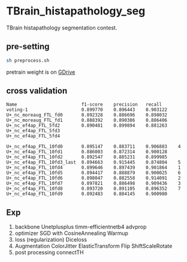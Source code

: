 # TBrain_histapathology_seg
TBrain histapathology segmentation contest.

## pre-setting
```sh
sh preprocess.sh
```
pretrain weight is on [GDrive](https://drive.google.com/drive/folders/1UgTa4WhK3WPqX168u9uftHxLsafFYtAZ?fbclid=IwAR0XvHfJDLGW0XNj7SV-Dq4D0_4dPzIKy0RMiGNTokD9Nfc28y0rkT2prD4)

## cross validation
```
Name                        f1-score    precision   recall
voting-1                    0.899770    0.896443    0.903122
U+_nc_moreaug_FTL_fd0	    0.892328    0.886696    0.898032
U+_nc_moreaug_FTL_fd1	    0.888392    0.890386    0.886406
U+_nc_ef4ap_FTL_5fd2	    0.890481    0.899894    0.881263
U+_nc_ef4ap_FTL_5fd3
U+_nc_ef4ap_FTL_5fd4

U+_nc_ef4ap_FTL_10fd0       0.895147    0.883711    0.906883    4
U+_nc_ef4ap_FTL_10fd1       0.886003    0.872314    0.900128
U+_nc_ef4ap_FTL_10fd2       0.892547    0.885231	0.899985
U+_nc_ef4ap_FTL_10fd3_last  0.894663    0.915445    0.874804    5
U+_nc_ef4ap_FTL_10fd4       0.899646    0.897439    0.901864    1
U+_nc_ef4ap_FTL_10fd5       0.894417	0.888879    0.900025    6
U+_nc_ef4ap_FTL_10fd6       0.898047    0.882558    0.914091    2
U+_nc_ef4ap_FTL_10fd7       0.897821    0.886498    0.909436    3
U+_nc_ef4ap_FTL_10fd8       0.893720    0.891105    0.896352    7
U+_nc_ef4ap_FTL_10fd9       0.892483    0.884145    0.900980
```

## Exp
1. backbone                 Unetplusplus timm-efficientnetb4 advprop
2. optimizer                SGD with CosineAnnealing Warmup
3. loss (regularization)    Diceloss
4. Augmentation             ColorJitter ElasticTransform Flip ShiftScaleRotate
5. post processing          connectTH
